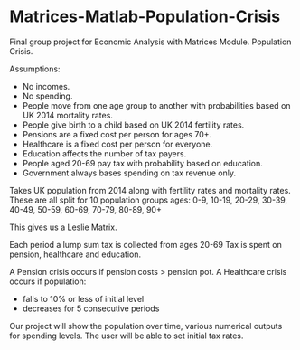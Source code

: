 # Matrices-Matlab-Population-Crisis
Final group project for Economic Analysis with Matrices Module. Population Crisis.

Assumptions:
  - No incomes.
  - No spending.
  - People move from one age group to another with probabilities based on UK 2014 mortality rates.
  - People give birth to a child based on UK 2014 fertility rates.
  - Pensions are a fixed cost per person for ages 70+.
  - Healthcare is a fixed cost per person for everyone.
  - Education affects the number of tax payers.
  - People aged 20-69 pay tax with probability based on education.
  - Government always bases spending on tax revenue only. 


Takes UK population from 2014 along with fertility rates and mortality rates.
These are all split for 10 population groups
ages:
0-9, 10-19, 20-29, 30-39, 40-49, 50-59, 60-69, 70-79, 80-89, 90+

This gives us a Leslie Matrix.

Each period a lump sum tax is collected from ages 20-69
Tax is spent on pension, healthcare and education. 

A Pension crisis occurs if pension costs > pension pot.
A Healthcare crisis occurs if population:
  - falls to 10% or less of initial level
  - decreases for 5 consecutive periods

Our project will show the population over time, various numerical outputs for spending levels.
The user will be able to set initial tax rates. 
